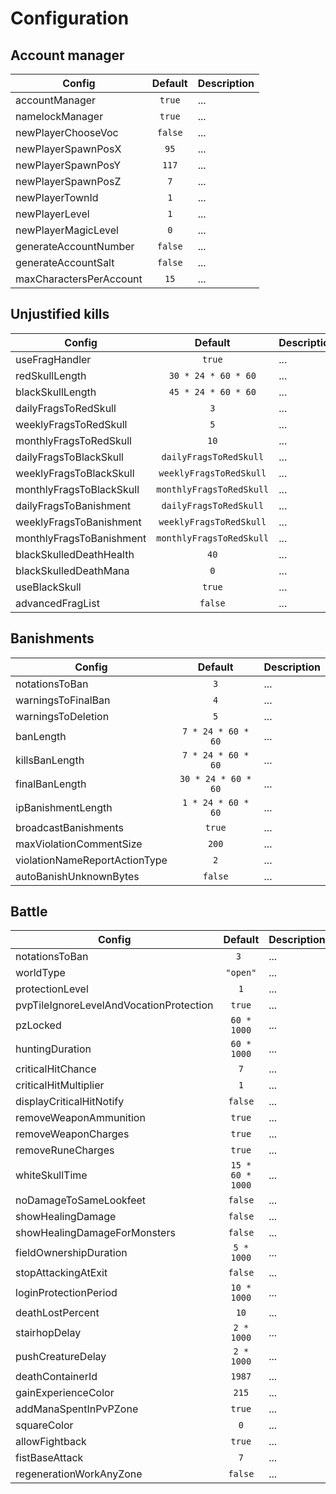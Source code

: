 # Configuration

## Account manager

Config | Default | Description
--- | :---: | ---
accountManager | `true` | ...
namelockManager | `true` | ...
newPlayerChooseVoc | `false` | ...
newPlayerSpawnPosX | `95` | ...
newPlayerSpawnPosY | `117` | ...
newPlayerSpawnPosZ | `7` | ...
newPlayerTownId | `1` | ...
newPlayerLevel | `1` | ...
newPlayerMagicLevel | `0` | ...
generateAccountNumber | `false` | ...
generateAccountSalt | `false` | ...
maxCharactersPerAccount | `15` | ...

## Unjustified kills

Config | Default | Description
--- | :---: | ---
useFragHandler | `true` | ...
redSkullLength | `30 * 24 * 60 * 60` | ...
blackSkullLength | `45 * 24 * 60 * 60` | ...
dailyFragsToRedSkull | `3` | ...
weeklyFragsToRedSkull | `5` | ...
monthlyFragsToRedSkull | `10` | ...
dailyFragsToBlackSkull | `dailyFragsToRedSkull` | ...
weeklyFragsToBlackSkull | `weeklyFragsToRedSkull` | ...
monthlyFragsToBlackSkull | `monthlyFragsToRedSkull` | ...
dailyFragsToBanishment | `dailyFragsToRedSkull` | ...
weeklyFragsToBanishment | `weeklyFragsToRedSkull` | ...
monthlyFragsToBanishment | `monthlyFragsToRedSkull` | ...
blackSkulledDeathHealth | `40` | ...
blackSkulledDeathMana | `0` | ...
useBlackSkull | `true` | ...
advancedFragList | `false` | ...

## Banishments

Config | Default | Description
--- | :---: | ---
notationsToBan | `3` | ...
warningsToFinalBan | `4` | ...
warningsToDeletion | `5` | ...
banLength | `7 * 24 * 60 * 60` | ...
killsBanLength | `7 * 24 * 60 * 60` | ...
finalBanLength | `30 * 24 * 60 * 60` | ...
ipBanishmentLength | `1 * 24 * 60 * 60` | ...
broadcastBanishments | `true` | ...
maxViolationCommentSize | `200` | ...
violationNameReportActionType | `2` | ...
autoBanishUnknownBytes | `false` | ...

## Battle

Config | Default | Description
--- | :---: | ---
notationsToBan | `3 `| ...
worldType | `"open"` | ...
protectionLevel | `1` | ...
pvpTileIgnoreLevelAndVocationProtection | `true` | ...
pzLocked | `60 * 1000` | ...
huntingDuration | `60 * 1000` | ...
criticalHitChance | `7` | ...
criticalHitMultiplier | `1` | ...
displayCriticalHitNotify | `false` | ...
removeWeaponAmmunition | `true` | ...
removeWeaponCharges | `true` | ...
removeRuneCharges | `true` | ...
whiteSkullTime | `15 * 60 * 1000` | ...
noDamageToSameLookfeet | `false` | ...
showHealingDamage | `false` | ...
showHealingDamageForMonsters | `false` | ...
fieldOwnershipDuration | `5 * 1000` | ...
stopAttackingAtExit | `false` | ...
loginProtectionPeriod | `10 * 1000` | ...
deathLostPercent | `10` | ...
stairhopDelay | `2 * 1000` | ...
pushCreatureDelay | `2 * 1000` | ...
deathContainerId | `1987` | ...
gainExperienceColor | `215` | ...
addManaSpentInPvPZone | `true` | ...
squareColor | `0` | ...
allowFightback | `true` | ...
fistBaseAttack | `7` | ...
regenerationWorkAnyZone | `false` | ...